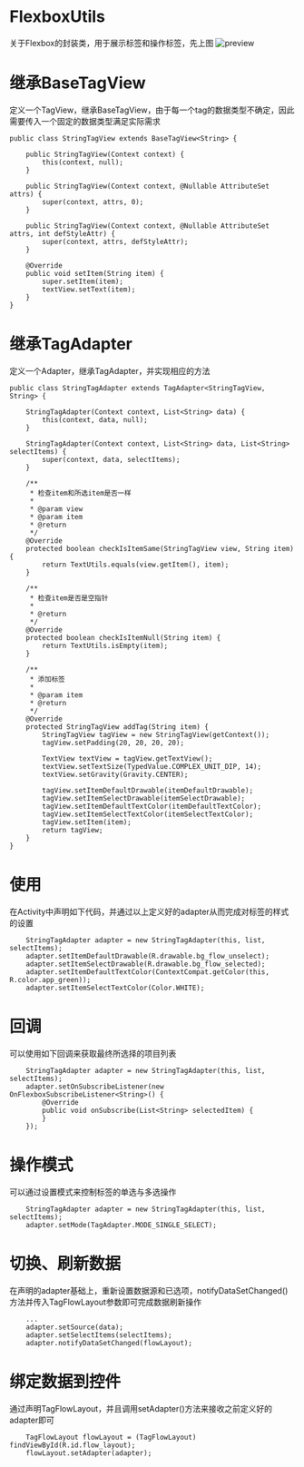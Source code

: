 # FlexboxUtils
关于Flexbox的封装类，用于展示标签和操作标签，先上图
![preview](https://github.com/Kaka252/FlexboxUtils/blob/master/screenshot/device-2017-03-28-181547.png?raw=true)

# 继承BaseTagView
定义一个TagView，继承BaseTagView，由于每一个tag的数据类型不确定，因此需要传入一个固定的数据类型满足实际需求
```
public class StringTagView extends BaseTagView<String> {

    public StringTagView(Context context) {
        this(context, null);
    }

    public StringTagView(Context context, @Nullable AttributeSet attrs) {
        super(context, attrs, 0);
    }

    public StringTagView(Context context, @Nullable AttributeSet attrs, int defStyleAttr) {
        super(context, attrs, defStyleAttr);
    }

    @Override
    public void setItem(String item) {
        super.setItem(item);
        textView.setText(item);
    }
}
```

# 继承TagAdapter
定义一个Adapter，继承TagAdapter，并实现相应的方法
```
public class StringTagAdapter extends TagAdapter<StringTagView, String> {

    StringTagAdapter(Context context, List<String> data) {
        this(context, data, null);
    }

    StringTagAdapter(Context context, List<String> data, List<String> selectItems) {
        super(context, data, selectItems);
    }

    /**
     * 检查item和所选item是否一样
     *
     * @param view
     * @param item
     * @return
     */
    @Override
    protected boolean checkIsItemSame(StringTagView view, String item) {
        return TextUtils.equals(view.getItem(), item);
    }

    /**
     * 检查item是否是空指针
     *
     * @return
     */
    @Override
    protected boolean checkIsItemNull(String item) {
        return TextUtils.isEmpty(item);
    }

    /**
     * 添加标签
     *
     * @param item
     * @return
     */
    @Override
    protected StringTagView addTag(String item) {
        StringTagView tagView = new StringTagView(getContext());
        tagView.setPadding(20, 20, 20, 20);

        TextView textView = tagView.getTextView();
        textView.setTextSize(TypedValue.COMPLEX_UNIT_DIP, 14);
        textView.setGravity(Gravity.CENTER);

        tagView.setItemDefaultDrawable(itemDefaultDrawable);
        tagView.setItemSelectDrawable(itemSelectDrawable);
        tagView.setItemDefaultTextColor(itemDefaultTextColor);
        tagView.setItemSelectTextColor(itemSelectTextColor);
        tagView.setItem(item);
        return tagView;
    }
}
```
# 使用
在Activity中声明如下代码，并通过以上定义好的adapter从而完成对标签的样式的设置
```
    StringTagAdapter adapter = new StringTagAdapter(this, list, selectItems);
    adapter.setItemDefaultDrawable(R.drawable.bg_flow_unselect);
    adapter.setItemSelectDrawable(R.drawable.bg_flow_selected);
    adapter.setItemDefaultTextColor(ContextCompat.getColor(this, R.color.app_green));
    adapter.setItemSelectTextColor(Color.WHITE);
```
# 回调
可以使用如下回调来获取最终所选择的项目列表
```
    StringTagAdapter adapter = new StringTagAdapter(this, list, selectItems);
    adapter.setOnSubscribeListener(new OnFlexboxSubscribeListener<String>() {
        @Override
        public void onSubscribe(List<String> selectedItem) {
        }
    });
```
# 操作模式
可以通过设置模式来控制标签的单选与多选操作
```
    StringTagAdapter adapter = new StringTagAdapter(this, list, selectItems);
    adapter.setMode(TagAdapter.MODE_SINGLE_SELECT);
```
# 切换、刷新数据
在声明的adapter基础上，重新设置数据源和已选项，notifyDataSetChanged()方法并传入TagFlowLayout参数即可完成数据刷新操作
```
    ...
    adapter.setSource(data);
    adapter.setSelectItems(selectItems);
    adapter.notifyDataSetChanged(flowLayout);
```
# 绑定数据到控件
通过声明TagFlowLayout，并且调用setAdapter()方法来接收之前定义好的adapter即可
```
    TagFlowLayout flowLayout = (TagFlowLayout) findViewById(R.id.flow_layout);
    flowLayout.setAdapter(adapter);
```
